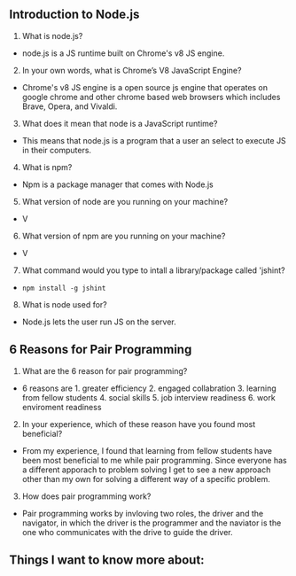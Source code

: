## Introduction to Node.js
1. What is node.js?
- node.js is a JS runtime built on Chrome's v8 JS engine.
2. In your own words, what is Chrome’s V8 JavaScript Engine?
- Chrome's v8 JS engine is a open source js engine that operates on google chrome and other chrome based web browsers which includes Brave, Opera, and Vivaldi.
3. What does it mean that node is a JavaScript runtime?
- This means that node.js is a program that a user an select to execute JS in their computers.
4. What is npm?
- Npm is a package manager that comes with Node.js
5. What version of node are you running on your machine?
- V
6. What version of npm are you running on your machine?
- V
7. What command would you type to intall a library/package called 'jshint?
- `npm install -g jshint`
8. What is node used for?
- Node.js lets the user run JS on the server. 
## 6 Reasons for Pair Programming
1. What are the 6 reason for pair programming?
- 6 reasons are 1. greater efficiency 2. engaged collabration 3. learning from fellow students 4. social skills 5. job interview readiness 6. work enviroment readiness
2. In your experience, which of these reason have you found most beneficial? 
- From my experience, I found that learning from fellow students have been most beneficial to me while pair programming. Since everyone has a different apporach to problem solving I get to see a new approach other than my own for solving a different way of a specific problem. 
3. How does pair programming work? 
- Pair programming works by invloving two roles, the driver and the navigator, in which the driver is the programmer and the naviator is the one who communicates with the drive to guide the driver.
## Things I want to know more about: 
